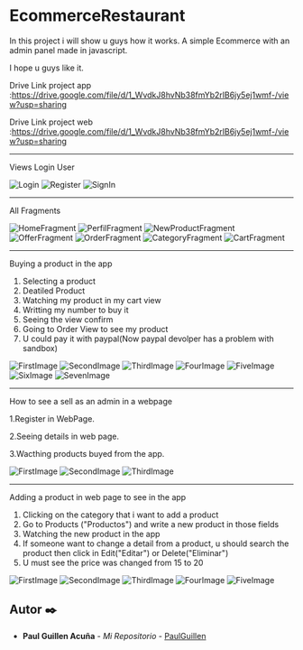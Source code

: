 # EcommerceRestaurant

In this project i will show u guys how it works. A simple Ecommerce with an admin panel made in javascript.

I hope u guys like it.

Drive Link project app :https://drive.google.com/file/d/1_WvdkJ8hvNb38fmYb2rlB6jy5ej1wmf-/view?usp=sharing

Drive Link project web :https://drive.google.com/file/d/1_WvdkJ8hvNb38fmYb2rlB6jy5ej1wmf-/view?usp=sharing

---------------------------------------------------------------------------------------------------------------------

Views Login User

![Login](https://user-images.githubusercontent.com/43099030/130369433-4efb5cc1-fab3-4804-b6c8-fbd122b4ba9d.png)
![Register](https://user-images.githubusercontent.com/43099030/130369435-327b82e4-d848-4d07-b10f-41949831a62a.png)
![SignIn](https://user-images.githubusercontent.com/43099030/130369437-d406546c-6a15-4c61-add3-4fff167ff2fe.png)

---------------------------------------------------------------------------------------------------------------------

All Fragments 

![HomeFragment](https://user-images.githubusercontent.com/43099030/130369490-5f382fe3-43ee-4ba3-9f40-800a6d5b3aba.png)
![PerfilFragment](https://user-images.githubusercontent.com/43099030/130369495-d6f704e1-223e-4c36-af04-ddf9712729a0.png)
![NewProductFragment](https://user-images.githubusercontent.com/43099030/130369504-bd296af3-e3ff-41e7-be51-4da6dfe675f1.png)
![OfferFragment](https://user-images.githubusercontent.com/43099030/130369505-e8a333de-5e41-4523-8e7c-484cef3a009b.png)
![OrderFragment](https://user-images.githubusercontent.com/43099030/130369506-fce89d09-53ab-46e8-96cb-a5ec02825db2.png)
![CategoryFragment](https://user-images.githubusercontent.com/43099030/130369507-d9778bde-73aa-4f91-afe5-c4b3a134a1b6.png)
![CartFragment](https://user-images.githubusercontent.com/43099030/130369509-db4ebc76-f35f-4bb9-9626-1f7fd1fbee38.png)

---------------------------------------------------------------------------------------------------------------------

Buying a product in the app

1. Selecting a product
2. Deatiled Product
3. Watching my product in my cart view
4. Writting my number to buy it
5. Seeing the view confirm
6. Going to Order View to see my product
7. U could pay it with paypal(Now paypal devolper has a problem with sandbox)

![FirstImage](https://user-images.githubusercontent.com/43099030/130369525-5d93c039-267a-4f87-afc8-85dbda6311c1.png)
![SecondImage](https://user-images.githubusercontent.com/43099030/130369527-d2ff588a-d0a2-4ccc-9883-5e855aacd8a6.png)
![ThirdImage](https://user-images.githubusercontent.com/43099030/130369529-887791ac-85d0-4650-858c-2380b9ef5e21.png)
![FourImage](https://user-images.githubusercontent.com/43099030/130369530-ec99c8a8-8136-4562-ae78-93b336c4b829.png)
![FiveImage](https://user-images.githubusercontent.com/43099030/130369531-89da8b90-035e-4c5e-8669-8a16de7a36d7.png)
![SixImage](https://user-images.githubusercontent.com/43099030/130369532-4c7add01-594e-4c2c-a508-bf0552dd8a44.png)
![SevenImage](https://user-images.githubusercontent.com/43099030/130369534-b5b84219-953e-4555-a106-4e41edc24417.png)

---------------------------------------------------------------------------------------------------------------------

How to see a sell as an admin in a webpage

1.Register in WebPage.

2.Seeing details in web page.

3.Wacthing products buyed from the app.

![FirstImage](https://user-images.githubusercontent.com/43099030/130369584-5ec1db3c-702b-45d8-89b8-3d29176ed311.png)
![SecondImage](https://user-images.githubusercontent.com/43099030/130369585-6717b1ee-0d45-4b79-90b8-a361dc57e86f.png)
![ThirdImage](https://user-images.githubusercontent.com/43099030/130369588-7d13339c-bc85-4e45-a6c4-dc08e40fc35c.png)

---------------------------------------------------------------------------------------------------------------------


Adding a product in web page to see in the app

1. Clicking on the category that i want to add a product
2. Go to Products ("Productos") and write a new product in those fields
3. Watching the new product in the app
4. If someone want to change a detail from a product, u should search the product then click in Edit("Editar") or Delete("Eliminar")
5. U must see the price was changed from 15 to 20

![FirstImage](https://user-images.githubusercontent.com/43099030/130369646-6a7d85e7-8b6a-4a5e-8977-a803b88f117c.png)
![SecondImage](https://user-images.githubusercontent.com/43099030/130369649-f4014b63-84e7-4c8a-9c71-306e03743074.png)
![ThirdImage](https://user-images.githubusercontent.com/43099030/130369651-3987e3d5-5820-4b54-903a-5ea5d6fed19e.png)
![FourImage](https://user-images.githubusercontent.com/43099030/130369652-de4d871a-712c-4575-9bd2-405b33317174.png)
![FiveImage](https://user-images.githubusercontent.com/43099030/130369654-bb1aa610-c538-44f2-b92d-042cf71855cb.png)

## Autor ✒️

* **Paul Guillen Acuña** - *Mi Repositorio* - [PaulGuillen](https://github.com/PaulGuillen?tab=repositories)

